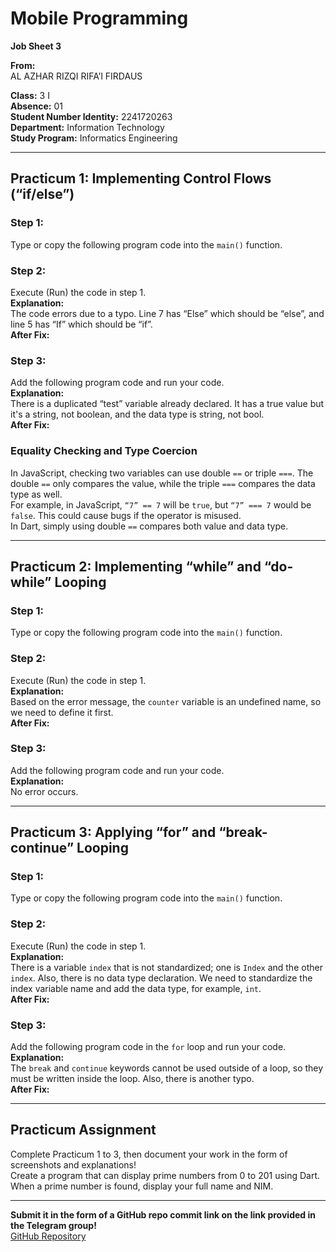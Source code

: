 # Mobile Programming  
**Job Sheet 3**  

**From:**  
AL AZHAR RIZQI RIFA’I FIRDAUS  

**Class:** 3 I  
**Absence:** 01  
**Student Number Identity:** 2241720263  
**Department:** Information Technology  
**Study Program:** Informatics Engineering  

---

## Practicum 1: Implementing Control Flows (“if/else”)

### Step 1:  
Type or copy the following program code into the `main()` function.

### Step 2:  
Execute (Run) the code in step 1.  
**Explanation:**  
The code errors due to a typo. Line 7 has “Else” which should be “else”, and line 5 has “If” which should be “if”.  
**After Fix:**  

### Step 3:  
Add the following program code and run your code.  
**Explanation:**  
There is a duplicated “test” variable already declared. It has a true value but it's a string, not boolean, and the data type is string, not bool.  
**After Fix:**  

### Equality Checking and Type Coercion  
In JavaScript, checking two variables can use double `==` or triple `===`. The double `==` only compares the value, while the triple `===` compares the data type as well.  
For example, in JavaScript, `“7” == 7` will be `true`, but `“7” === 7` would be `false`. This could cause bugs if the operator is misused.  
In Dart, simply using double `==` compares both value and data type.

---

## Practicum 2: Implementing “while” and “do-while” Looping

### Step 1:  
Type or copy the following program code into the `main()` function.

### Step 2:  
Execute (Run) the code in step 1.  
**Explanation:**  
Based on the error message, the `counter` variable is an undefined name, so we need to define it first.  
**After Fix:**  

### Step 3:  
Add the following program code and run your code.  
**Explanation:**  
No error occurs.

---

## Practicum 3: Applying “for” and “break-continue” Looping

### Step 1:  
Type or copy the following program code into the `main()` function.

### Step 2:  
Execute (Run) the code in step 1.  
**Explanation:**  
There is a variable `index` that is not standardized; one is `Index` and the other `index`. Also, there is no data type declaration. We need to standardize the index variable name and add the data type, for example, `int`.  
**After Fix:**  

### Step 3:  
Add the following program code in the `for` loop and run your code.  
**Explanation:**  
The `break` and `continue` keywords cannot be used outside of a loop, so they must be written inside the loop. Also, there is another typo.  
**After Fix:**  

---

## Practicum Assignment  
Complete Practicum 1 to 3, then document your work in the form of screenshots and explanations!  
Create a program that can display prime numbers from 0 to 201 using Dart. When a prime number is found, display your full name and NIM.

---

**Submit it in the form of a GitHub repo commit link on the link provided in the Telegram group!**  
[GitHub Repository](https://github.com/zharsuke/mobile-programming.git)  
